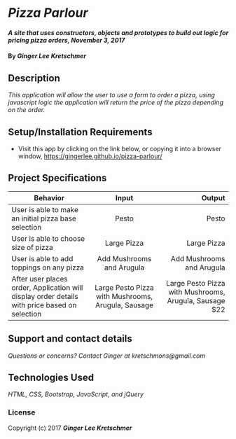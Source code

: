 # _Pizza Parlour_

#### _A site that uses constructors, objects and prototypes to build out logic for pricing pizza orders, November 3, 2017_

#### By _**Ginger Lee Kretschmer**_

## Description

_This application will allow the user to use a form to order a pizza, using javascript logic the application will return the price of the pizza depending on the order._

## Setup/Installation Requirements

* Visit this app by clicking on the link below, or copying it into a browser window, https://gingerlee.github.io/pizza-parlour/

## Project Specifications

| Behavior   |      Input      |  Output |
|----------|:-------------:|------:|
| User is able to make an initial pizza base selection |  Pesto | Pesto |
| User is able to choose size of pizza  | Large Pizza |  Large Pizza  |
| User is able to add toppings on any pizza  | Add Mushrooms and Arugula |   Add Mushrooms and Arugula |
| After user places order, Application will display order details with price based on selection  | Large Pesto Pizza with Mushrooms, Arugula, Sausage |  Large Pesto Pizza with Mushrooms, Arugula, Sausage $22  |


## Support and contact details

_Questions or concerns? Contact Ginger at kretschmons@gmail.com_

## Technologies Used

_HTML, CSS, Bootstrap, JavaScript, and jQuery_

### License

Copyright (c) 2017 **_Ginger Lee Kretschmer_**

